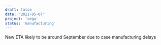 ```yaml
---
draft: false
date: "2021-05-07"
project: 'vega'
status: 'manufacturing'
---
```


New ETA likely to be around September due to case manufacturing delays